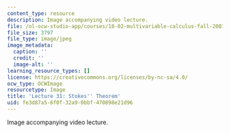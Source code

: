 ```yaml
---
content_type: resource
description: Image accompanying video lecture.
file: /ol-ocw-studio-app/courses/18-02-multivariable-calculus-fall-2007/fe3d87a56f0f32a90bbf470898e21d96_31.jpg
file_size: 3797
file_type: image/jpeg
image_metadata:
  caption: ''
  credit: ''
  image-alt: ''
learning_resource_types: []
license: https://creativecommons.org/licenses/by-nc-sa/4.0/
ocw_type: OCWImage
resourcetype: Image
title: 'Lecture 31: Stokes'' Theorem'
uid: fe3d87a5-6f0f-32a9-0bbf-470898e21d96
---
```

Image accompanying video lecture.